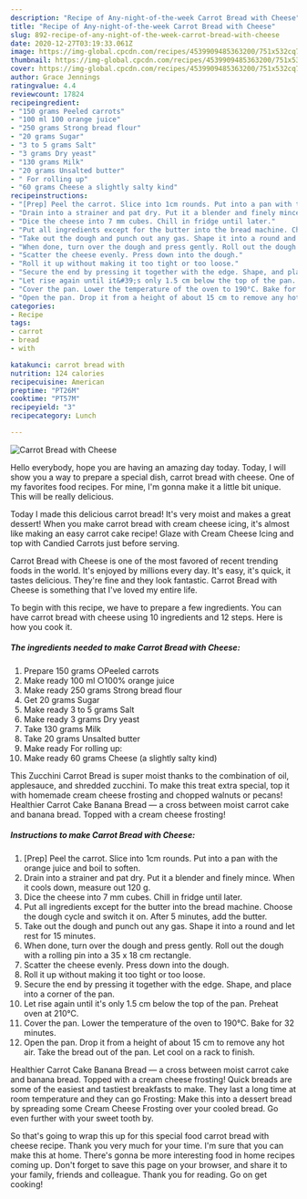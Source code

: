 ```yaml
---
description: "Recipe of Any-night-of-the-week Carrot Bread with Cheese"
title: "Recipe of Any-night-of-the-week Carrot Bread with Cheese"
slug: 892-recipe-of-any-night-of-the-week-carrot-bread-with-cheese
date: 2020-12-27T03:19:33.061Z
image: https://img-global.cpcdn.com/recipes/4539909485363200/751x532cq70/carrot-bread-with-cheese-recipe-main-photo.jpg
thumbnail: https://img-global.cpcdn.com/recipes/4539909485363200/751x532cq70/carrot-bread-with-cheese-recipe-main-photo.jpg
cover: https://img-global.cpcdn.com/recipes/4539909485363200/751x532cq70/carrot-bread-with-cheese-recipe-main-photo.jpg
author: Grace Jennings
ratingvalue: 4.4
reviewcount: 17824
recipeingredient:
- "150 grams Peeled carrots"
- "100 ml 100 orange juice"
- "250 grams Strong bread flour"
- "20 grams Sugar"
- "3 to 5 grams Salt"
- "3 grams Dry yeast"
- "130 grams Milk"
- "20 grams Unsalted butter"
- " For rolling up"
- "60 grams Cheese a slightly salty kind"
recipeinstructions:
- "[Prep] Peel the carrot. Slice into 1cm rounds. Put into a pan with the orange juice and boil to soften."
- "Drain into a strainer and pat dry. Put it a blender and finely mince. When it cools down, measure out 120 g."
- "Dice the cheese into 7 mm cubes. Chill in fridge until later."
- "Put all ingredients except for the butter into the bread machine. Choose the dough cycle and switch it on. After 5 minutes, add the butter."
- "Take out the dough and punch out any gas. Shape it into a round and let rest for 15 minutes."
- "When done, turn over the dough and press gently. Roll out the dough with a rolling pin into a 35 x 18 cm rectangle."
- "Scatter the cheese evenly. Press down into the dough."
- "Roll it up without making it too tight or too loose."
- "Secure the end by pressing it together with the edge. Shape, and place into a corner of the pan."
- "Let rise again until it&#39;s only 1.5 cm below the top of the pan. Preheat oven at 210°C."
- "Cover the pan. Lower the temperature of the oven to 190°C. Bake for 32 minutes."
- "Open the pan. Drop it from a height of about 15 cm to remove any hot air. Take the bread out of the pan. Let cool on a rack to finish."
categories:
- Recipe
tags:
- carrot
- bread
- with

katakunci: carrot bread with 
nutrition: 124 calories
recipecuisine: American
preptime: "PT26M"
cooktime: "PT57M"
recipeyield: "3"
recipecategory: Lunch

---
```



![Carrot Bread with Cheese](https://img-global.cpcdn.com/recipes/4539909485363200/751x532cq70/carrot-bread-with-cheese-recipe-main-photo.jpg)

Hello everybody, hope you are having an amazing day today. Today, I will show you a way to prepare a special dish, carrot bread with cheese. One of my favorites food recipes. For mine, I'm gonna make it a little bit unique. This will be really delicious.

Today I made this delicious carrot bread! It&#39;s very moist and makes a great dessert! When you make carrot bread with cream cheese icing, it&#39;s almost like making an easy carrot cake recipe! Glaze with Cream Cheese Icing and top with Candied Carrots just before serving.

Carrot Bread with Cheese is one of the most favored of recent trending foods in the world. It's enjoyed by millions every day. It's easy, it's quick, it tastes delicious. They're fine and they look fantastic. Carrot Bread with Cheese is something that I've loved my entire life.


To begin with this recipe, we have to prepare a few ingredients. You can have carrot bread with cheese using 10 ingredients and 12 steps. Here is how you cook it.

<!--inarticleads1-->

##### The ingredients needed to make Carrot Bread with Cheese:

1. Prepare 150 grams ○Peeled carrots
1. Make ready 100 ml ○100% orange juice
1. Make ready 250 grams Strong bread flour
1. Get 20 grams Sugar
1. Make ready 3 to 5 grams Salt
1. Make ready 3 grams Dry yeast
1. Take 130 grams Milk
1. Take 20 grams Unsalted butter
1. Make ready  For rolling up:
1. Make ready 60 grams Cheese (a slightly salty kind)


This Zucchini Carrot Bread is super moist thanks to the combination of oil, applesauce, and shredded zucchini. To make this treat extra special, top it with homemade cream cheese frosting and chopped walnuts or pecans! Healthier Carrot Cake Banana Bread — a cross between moist carrot cake and banana bread. Topped with a cream cheese frosting! 

<!--inarticleads2-->

##### Instructions to make Carrot Bread with Cheese:

1. [Prep] Peel the carrot. Slice into 1cm rounds. Put into a pan with the orange juice and boil to soften.
1. Drain into a strainer and pat dry. Put it a blender and finely mince. When it cools down, measure out 120 g.
1. Dice the cheese into 7 mm cubes. Chill in fridge until later.
1. Put all ingredients except for the butter into the bread machine. Choose the dough cycle and switch it on. After 5 minutes, add the butter.
1. Take out the dough and punch out any gas. Shape it into a round and let rest for 15 minutes.
1. When done, turn over the dough and press gently. Roll out the dough with a rolling pin into a 35 x 18 cm rectangle.
1. Scatter the cheese evenly. Press down into the dough.
1. Roll it up without making it too tight or too loose.
1. Secure the end by pressing it together with the edge. Shape, and place into a corner of the pan.
1. Let rise again until it&#39;s only 1.5 cm below the top of the pan. Preheat oven at 210°C.
1. Cover the pan. Lower the temperature of the oven to 190°C. Bake for 32 minutes.
1. Open the pan. Drop it from a height of about 15 cm to remove any hot air. Take the bread out of the pan. Let cool on a rack to finish.


Healthier Carrot Cake Banana Bread — a cross between moist carrot cake and banana bread. Topped with a cream cheese frosting! Quick breads are some of the easiest and tastiest breakfasts to make. They last a long time at room temperature and they can go Frosting: Make this into a dessert bread by spreading some Cream Cheese Frosting over your cooled bread. Go even further with your sweet tooth by. 

So that's going to wrap this up for this special food carrot bread with cheese recipe. Thank you very much for your time. I'm sure that you can make this at home. There's gonna be more interesting food in home recipes coming up. Don't forget to save this page on your browser, and share it to your family, friends and colleague. Thank you for reading. Go on get cooking!
